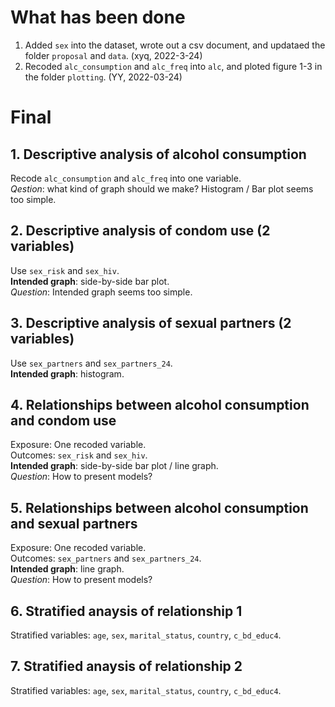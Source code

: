 # What has been done
1. Added `sex` into the dataset, wrote out a csv document, and updataed the folder `proposal` and `data`. (xyq, 2022-3-24)
2. Recoded `alc_consumption` and `alc_freq` into `alc`, and ploted figure 1-3 in the folder `plotting`. (YY, 2022-03-24)

# Final
## 1. Descriptive analysis of alcohol consumption
Recode `alc_consumption` and `alc_freq` into one variable.  
*Qestion*: what kind of graph should we make? Histogram / Bar plot seems too simple.
## 2. Descriptive analysis of condom use (2 variables)
Use `sex_risk` and `sex_hiv`.  
**Intended graph**: side-by-side bar plot.  
*Question*: Intended graph seems too simple.
## 3. Descriptive analysis of sexual partners (2 variables)
Use `sex_partners` and `sex_partners_24`.  
**Intended graph**: histogram.
## 4. Relationships between alcohol consumption and condom use
Exposure: One recoded variable.  
Outcomes: `sex_risk` and `sex_hiv`.  
**Intended graph**: side-by-side bar plot / line graph.  
*Question*: How to present models?
## 5. Relationships between alcohol consumption and sexual partners
Exposure: One recoded variable.  
Outcomes: `sex_partners` and `sex_partners_24`.  
**Intended graph**: line graph.  
*Question*: How to present models?
## 6. Stratified anaysis of relationship 1
Stratified variables: `age`, `sex`, `marital_status`, `country`, `c_bd_educ4`.  
## 7. Stratified anaysis of relationship 2
Stratified variables: `age`, `sex`, `marital_status`, `country`, `c_bd_educ4`.  
